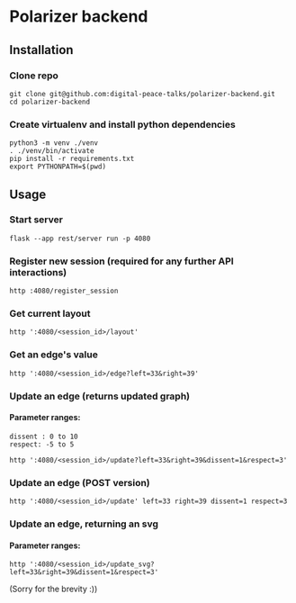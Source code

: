# Polarizer backend

## Installation
### Clone repo
```agsl
git clone git@github.com:digital-peace-talks/polarizer-backend.git
cd polarizer-backend
```
### Create virtualenv and install python dependencies
```agsl
python3 -m venv ./venv
. ./venv/bin/activate
pip install -r requirements.txt
export PYTHONPATH=$(pwd)
``` 

## Usage
### Start server
```agsl
flask --app rest/server run -p 4080
```

### Register new session (required for any further API interactions)
```agsl
http :4080/register_session
```

### Get current layout
```agsl
http ':4080/<session_id>/layout'
```

### Get an edge's value
```agsl
http ':4080/<session_id>/edge?left=33&right=39'
```

### Update an edge (returns updated graph)
#### Parameter ranges:
`dissent : 0 to 10`\
`respect: -5 to 5`

```agsl
http ':4080/<session_id>/update?left=33&right=39&dissent=1&respect=3'
```

### Update an edge (POST version)
```agsl
http ':4080/<session_id>/update' left=33 right=39 dissent=1 respect=3
```

### Update an edge, returning an svg
#### Parameter ranges:
```agsl
http ':4080/<session_id>/update_svg?left=33&right=39&dissent=1&respect=3'
```

(Sorry for the brevity :))